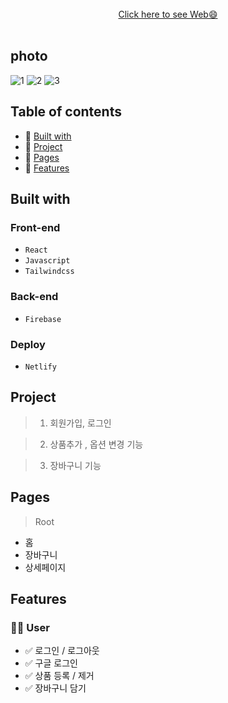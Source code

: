 <div align="center">
    <br />
      <a display="block" href="https://celadon-mousse-cccc66.netlify.app/">Click here to see Web😄</a>
    <br /><br />
  </a>
</div>

## photo

![1](https://user-images.githubusercontent.com/108798401/209768056-4d72c9d7-2aac-4b3c-b15d-0c582e237b9a.PNG)
![2](https://user-images.githubusercontent.com/108798401/209768063-c44777f2-ea62-4358-ac31-d8992ab95877.PNG)
![3](https://user-images.githubusercontent.com/108798401/209768064-d64e7e00-f927-4527-9ecb-c3c2cdb9df4a.PNG)

## Table of contents

- 💛 [Built with](#built-with)
- 🧡 [Project](#project)
- 💚 [Pages](#pages)
- 💜 [Features](#features)


## Built with

### Front-end

- `React`
- `Javascript`
- `Tailwindcss`

### Back-end

- `Firebase`

### Deploy

- `Netlify`

## Project

> 1. 회원가입, 로그인 


> 2. 상품추가 , 옵션 변경 기능


> 3. 장바구니 기능


## Pages

> Root

- 홈
- 장바구니
- 상세페이지

## Features

### 🙎‍♂️ User

- ✅ 로그인 / 로그아웃
- ✅ 구글  로그인
- ✅ 상품 등록 / 제거
- ✅ 장바구니 담기
